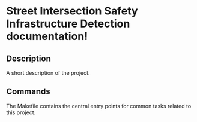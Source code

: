 # Street Intersection Safety Infrastructure Detection documentation!

## Description

A short description of the project.

## Commands

The Makefile contains the central entry points for common tasks related to this project.

